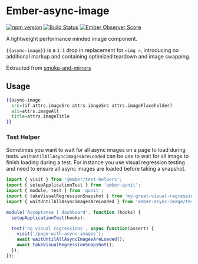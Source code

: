 # Ember-async-image

[![npm version](https://badge.fury.io/js/ember-async-image.svg)](http://badge.fury.io/js/ember-async-image)
[![Build Status](https://travis-ci.org/runspired/ember-async-image.svg)](https://travis-ci.org/runspired/ember-async-image)
[![Ember Observer Score](http://emberobserver.com/badges/ember-async-image.svg)](http://emberobserver.com/addons/ember-async-image)

A lightweight performance minded image component.

`{{async-image}}` is a `1:1` drop in replacement for `<img >`, introducing no
additional markup and containing optimized teardown and image swapping.

Extracted from [smoke-and-mirrors](https://github.com/runspired/smoke-and-mirrors)

## Usage

```hbs
{{async-image
  src=(if attrs.imageSrc attrs.imageSrc attrs.imagePlaceholder)
  alt=attrs.imageAlt
  title=attrs.imageTitle
}}
```

### Test Helper

Sometimes you want to wait for all async images on a page to load during tests. `waitUntilAllAsyncImagesAreLoaded` can be use to wait for all image to finish loading during a test. For instance you use visual regression testing and need to ensure all async images are loaded before taking a snapshot.

```js
import { visit } from '@ember/test-helpers';
import { setupApplicationTest } from 'ember-qunit';
import { module, test } from 'qunit';
import { takeVisualRegressionSnapshot } from 'my-great-visual-regression-testing-lib';
import { waitUntilAllAsyncImagesAreLoaded } from 'ember-async-image/test-support';

module('Acceptance | dashboard', function (hooks) {
  setupApplicationTest(hooks);

  test('no visual regressions', async function(assert) {
    visit('/page-with-async-images');
    await waitUntilAllAsyncImagesAreLoaded();
    await takeVisualRegressionSnapshot();
  });
});
```
